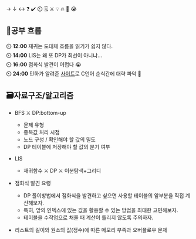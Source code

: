 → ↓ ↔ ❓ ✔️ ⏲️ 🗓️ ⚔️ 💡 🔥 🎵 😭

## 🧠공부 흐름
⏲️ **12:00** 재귀는 도대체 흐름을 읽기가 쉽지 않다.  
⏲️ **14:00** LIS는 왜 또 DP가 최선이 아니냐...  
⏲️ **16:00** 점화식 발견이 어렵다 😭  
⏲️ **24:00** 민하가 알려준 [사이트](https://www.tcpschool.com/c/intro)로 C언어 순식간에 대략 파악 🎵

## 🗃️자료구조/알고리즘
- BFS ⚔️ DP:bottom-up
    - 문제 유형
    - 중복값 처리 시점
    - 노드 구성 / 확인해야 할 값의 밀도        
    - DP 테이블에 저장해야 할 값의 분기 여부

- LIS
    - 재귀함수 ⚔️ DP ⚔️ 이분탐색+그리디

- 점화식 발견 요령
    - DP 풀이방법에서 점화식을 발견하고 싶으면 사용할 테이블의 앞부분을 직접 계산해보자.
    - 특히, 앞의 인덱스에 있는 값을 활용할 수 있는 방법을 최대한 고민해보자.
    - 테이블을 수작업으로 채울 때 계산이 틀리지 않도록 주의하자.

- 리스트의 길이와 원소의 값(정수)에 따른 메모리 부족과 오버플로우 문제

